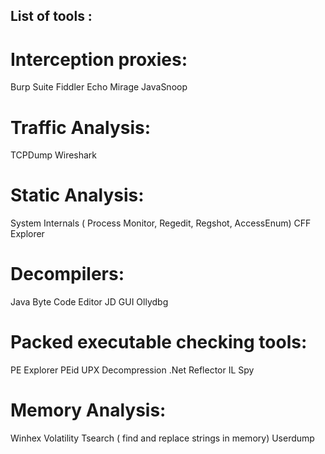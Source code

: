 ## List of tools :

# Interception proxies:

Burp Suite
Fiddler
Echo Mirage
JavaSnoop

# Traffic Analysis:
TCPDump
Wireshark

# Static Analysis:
System Internals ( Process Monitor, Regedit, Regshot, AccessEnum)
CFF Explorer

# Decompilers:
Java Byte Code Editor
JD GUI
Ollydbg

# Packed executable checking tools:
PE Explorer
PEid
UPX Decompression
.Net Reflector
IL Spy

# Memory Analysis:
Winhex
Volatility
Tsearch ( find and replace strings in memory)
Userdump
